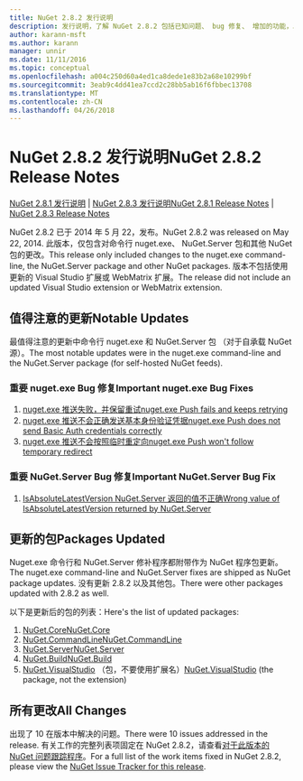 ```yaml
---
title: NuGet 2.8.2 发行说明
description: 发行说明，了解 NuGet 2.8.2 包括已知问题、 bug 修复、 增加的功能，以及 DCRs。
author: karann-msft
ms.author: karann
manager: unnir
ms.date: 11/11/2016
ms.topic: conceptual
ms.openlocfilehash: a004c250d60a4ed1ca8dede1e83b2a68e10299bf
ms.sourcegitcommit: 3eab9c4dd41ea7ccd2c28bb5ab16f6fbbec13708
ms.translationtype: MT
ms.contentlocale: zh-CN
ms.lasthandoff: 04/26/2018
---
```

# <a name="nuget-282-release-notes"></a><span data-ttu-id="84b5b-103">NuGet 2.8.2 发行说明</span><span class="sxs-lookup"><span data-stu-id="84b5b-103">NuGet 2.8.2 Release Notes</span></span>

<span data-ttu-id="84b5b-104">[NuGet 2.8.1 发行说明](../release-notes/nuget-2.8.1.md) | [NuGet 2.8.3 发行说明](../release-notes/nuget-2.8.3.md)</span><span class="sxs-lookup"><span data-stu-id="84b5b-104">[NuGet 2.8.1 Release Notes](../release-notes/nuget-2.8.1.md) | [NuGet 2.8.3 Release Notes](../release-notes/nuget-2.8.3.md)</span></span>

<span data-ttu-id="84b5b-105">NuGet 2.8.2 已于 2014 年 5 月 22，发布。</span><span class="sxs-lookup"><span data-stu-id="84b5b-105">NuGet 2.8.2 was released on May 22, 2014.</span></span>  <span data-ttu-id="84b5b-106">此版本，仅包含对命令行 nuget.exe、 NuGet.Server 包和其他 NuGet 包的更改。</span><span class="sxs-lookup"><span data-stu-id="84b5b-106">This release only included changes to the nuget.exe command-line, the NuGet.Server package and other NuGet packages.</span></span>  <span data-ttu-id="84b5b-107">版本不包括使用更新的 Visual Studio 扩展或 WebMatrix 扩展。</span><span class="sxs-lookup"><span data-stu-id="84b5b-107">The release did not include an updated Visual Studio extension or WebMatrix extension.</span></span>

## <a name="notable-updates"></a><span data-ttu-id="84b5b-108">值得注意的更新</span><span class="sxs-lookup"><span data-stu-id="84b5b-108">Notable Updates</span></span>

<span data-ttu-id="84b5b-109">最值得注意的更新中命令行 nuget.exe 和 NuGet.Server 包 （对于自承载 NuGet 源）。</span><span class="sxs-lookup"><span data-stu-id="84b5b-109">The most notable updates were in the nuget.exe command-line and the NuGet.Server package (for self-hosted NuGet feeds).</span></span>

### <a name="important-nugetexe-bug-fixes"></a><span data-ttu-id="84b5b-110">重要 nuget.exe Bug 修复</span><span class="sxs-lookup"><span data-stu-id="84b5b-110">Important nuget.exe Bug Fixes</span></span>

1. [<span data-ttu-id="84b5b-111">nuget.exe 推送失败，并保留重试</span><span class="sxs-lookup"><span data-stu-id="84b5b-111">nuget.exe Push fails and keeps retrying</span></span>](https://nuget.codeplex.com/workitem/4000)
1. [<span data-ttu-id="84b5b-112">nuget.exe 推送不会正确发送基本身份验证凭据</span><span class="sxs-lookup"><span data-stu-id="84b5b-112">nuget.exe Push does not send Basic Auth credentials correctly</span></span>](https://nuget.codeplex.com/workitem/4109)
1. [<span data-ttu-id="84b5b-113">nuget.exe 推送不会按照临时重定向</span><span class="sxs-lookup"><span data-stu-id="84b5b-113">nuget.exe Push won't follow temporary redirect</span></span>](https://nuget.codeplex.com/workitem/4050)

### <a name="important-nugetserver-bug-fix"></a><span data-ttu-id="84b5b-114">重要 NuGet.Server Bug 修复</span><span class="sxs-lookup"><span data-stu-id="84b5b-114">Important NuGet.Server Bug Fix</span></span>

1. [<span data-ttu-id="84b5b-115">IsAbsoluteLatestVersion NuGet.Server 返回的值不正确</span><span class="sxs-lookup"><span data-stu-id="84b5b-115">Wrong value of IsAbsoluteLatestVersion returned by NuGet.Server</span></span>](https://nuget.codeplex.com/workitem/4147)

## <a name="packages-updated"></a><span data-ttu-id="84b5b-116">更新的包</span><span class="sxs-lookup"><span data-stu-id="84b5b-116">Packages Updated</span></span>

<span data-ttu-id="84b5b-117">Nuget.exe 命令行和 NuGet.Server 修补程序都附带作为 NuGet 程序包更新。</span><span class="sxs-lookup"><span data-stu-id="84b5b-117">The nuget.exe command-line and NuGet.Server fixes are shipped as NuGet package updates.</span></span>  <span data-ttu-id="84b5b-118">没有更新 2.8.2 以及其他包。</span><span class="sxs-lookup"><span data-stu-id="84b5b-118">There were other packages updated with 2.8.2 as well.</span></span>

<span data-ttu-id="84b5b-119">以下是更新后的包的列表：</span><span class="sxs-lookup"><span data-stu-id="84b5b-119">Here's the list of updated packages:</span></span>

1. [<span data-ttu-id="84b5b-120">NuGet.Core</span><span class="sxs-lookup"><span data-stu-id="84b5b-120">NuGet.Core</span></span>](https://www.nuget.org/packages/NuGet.Core/)
1. [<span data-ttu-id="84b5b-121">NuGet.CommandLine</span><span class="sxs-lookup"><span data-stu-id="84b5b-121">NuGet.CommandLine</span></span>](https://www.nuget.org/packages/NuGet.CommandLine/)
1. [<span data-ttu-id="84b5b-122">NuGet.Server</span><span class="sxs-lookup"><span data-stu-id="84b5b-122">NuGet.Server</span></span>](https://www.nuget.org/packages/NuGet.Server/)
1. [<span data-ttu-id="84b5b-123">NuGet.Build</span><span class="sxs-lookup"><span data-stu-id="84b5b-123">NuGet.Build</span></span>](https://www.nuget.org/packages/NuGet.Build/)
1. <span data-ttu-id="84b5b-124">[NuGet.VisualStudio](https://www.nuget.org/packages/NuGet.VisualStudio/) （包，不要使用扩展名）</span><span class="sxs-lookup"><span data-stu-id="84b5b-124">[NuGet.VisualStudio](https://www.nuget.org/packages/NuGet.VisualStudio/) (the package, not the extension)</span></span>

## <a name="all-changes"></a><span data-ttu-id="84b5b-125">所有更改</span><span class="sxs-lookup"><span data-stu-id="84b5b-125">All Changes</span></span>
<span data-ttu-id="84b5b-126">出现了 10 在版本中解决的问题。</span><span class="sxs-lookup"><span data-stu-id="84b5b-126">There were 10 issues addressed in the release.</span></span> <span data-ttu-id="84b5b-127">有关工作的完整列表项固定在 NuGet 2.8.2，请查看[对于此版本的 NuGet 问题跟踪程序](https://nuget.codeplex.com/workitem/list/advanced?keyword=&status=All&type=All&priority=All&release=NuGet%202.8.2&assignedTo=All&component=All&sortField=LastUpdatedDate&sortDirection=Descending&page=0&reasonClosed=All)。</span><span class="sxs-lookup"><span data-stu-id="84b5b-127">For a full list of the work items fixed in NuGet 2.8.2, please view the [NuGet Issue Tracker for this release](https://nuget.codeplex.com/workitem/list/advanced?keyword=&status=All&type=All&priority=All&release=NuGet%202.8.2&assignedTo=All&component=All&sortField=LastUpdatedDate&sortDirection=Descending&page=0&reasonClosed=All).</span></span>
